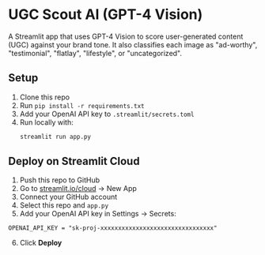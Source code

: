 
# UGC Scout AI (GPT-4 Vision)

A Streamlit app that uses GPT-4 Vision to score user-generated content (UGC) against your brand tone. It also classifies each image as "ad-worthy", "testimonial", "flatlay", "lifestyle", or "uncategorized".

## Setup

1. Clone this repo
2. Run `pip install -r requirements.txt`
3. Add your OpenAI API key to `.streamlit/secrets.toml`
4. Run locally with:
   ```bash
   streamlit run app.py
   ```

## Deploy on Streamlit Cloud

1. Push this repo to GitHub
2. Go to [streamlit.io/cloud](https://streamlit.io/cloud) → New App
3. Connect your GitHub account
4. Select this repo and `app.py`
5. Add your OpenAI API key in Settings → Secrets:

```
OPENAI_API_KEY = "sk-proj-xxxxxxxxxxxxxxxxxxxxxxxxxxxxxxxx"
```

6. Click **Deploy**
